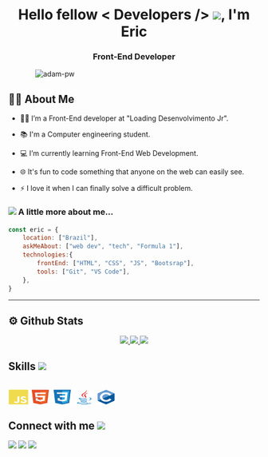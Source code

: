 <h1 align="center">Hello fellow < Developers /> <img src="https://raw.githubusercontent.com/kaueMarques/kaueMarques/master/hi.gif" width="30px">, I'm Eric</h1>
<h3 align="center">Front-End Developer</h3>
<img align="right"  src="https://github.com/Adam-pw/Adam-pw/blob/main/animation_500_kxa883sd.gif" alt="adam-pw" width="450px" />
<br>
<h2>👨‍💻 About Me</h2>

- 👨‍💻 I’m a Front-End developer at "Loading Desenvolvimento Jr".

- 📚 I'm a Computer engineering student.

- 💻 I’m currently learning Front-End Web Development.

- 🌐 It's fun to code something that anyone on the web can easily see.

- ⚡ I love it when I can finally solve a difficult problem.

### <img src="https://camo.githubusercontent.com/fab95a765b1aceb9f1023ecba5af5bd2aa9e3706b0cf132bce3c7da05608d233/68747470733a2f2f6f7268756e2e6465762f696d672f63726f772e706e67" width="30"> A little more about me...  

```javascript
const eric = {
    location: ["Brazil"],
    askMeAbout: ["web dev", "tech", "Formula 1"],
    technologies:{
        frontEnd: ["HTML", "CSS", "JS", "Bootsrap"],
        tools: ["Git", "VS Code"],
    },
}
```

---

<h2>⚙️ Github Stats</h2>
<div align="center">
  <a href="https://github.com/oericdacosta">
    <img src="https://activity-graph.herokuapp.com/graph?username=oericdacosta&theme=redical&hide_border=true&area=true"/>
  <img height="180em" src="https://github-readme-stats.vercel.app/api?username=oericdacosta&show_icons=true&theme=tokyonight&include_all_commits=true&count_private=true"/>
  <img height="180em" src="https://github-readme-stats.vercel.app/api/top-langs/?username=oericdacosta&layout=compact&langs_count=7&theme=tokyonight"/>
</div></a>

<h2>Skills <img src = "https://media2.giphy.com/media/QssGEmpkyEOhBCb7e1/giphy.gif?cid=ecf05e47a0n3gi1bfqntqmob8g9aid1oyj2wr3ds3mg700bl&rid=giphy.gif" width = 32px> </h2>
<div style="display: inline_block"><br>
  <img align="center" alt="Eric-Js" height="30" width="40" src="https://raw.githubusercontent.com/devicons/devicon/master/icons/javascript/javascript-plain.svg">
  <img align="center" alt="Eric-HTML" height="30" width="40" src="https://raw.githubusercontent.com/devicons/devicon/master/icons/html5/html5-original.svg">
  <img align="center" alt="Eric-CSS" height="30" width="40" src="https://raw.githubusercontent.com/devicons/devicon/master/icons/css3/css3-original.svg">
  <img align="center" alt="Eric-java" height="30" width="40" src="https://raw.githubusercontent.com/devicons/devicon/master/icons/java/java-original.svg">
  <img align="center" alt="Eric-C" height="30" width="40" src="https://raw.githubusercontent.com/devicons/devicon/master/icons/c/c-original.svg">
</div>

<h2>Connect with me <img src='https://raw.githubusercontent.com/ShahriarShafin/ShahriarShafin/main/Assets/handshake.gif' width="100px"> </h2>
<div> 
  <a href="https://www.instagram.com/o.ericdacosta/" target="_blank"><img src="https://img.shields.io/badge/-Instagram-%23E4405F?style=for-the-badge&logo=instagram&logoColor=white" target="_blank"></a>
  <a href = "mailto:ericdacosta72@gmail.com"><img src="https://img.shields.io/badge/-Gmail-%23333?style=for-the-badge&logo=gmail&logoColor=white" target="_blank"></a>
  <a href="https://www.linkedin.com/in/eric-da-costa/" target="_blank"><img src="https://img.shields.io/badge/-LinkedIn-%230077B5?style=for-the-badge&logo=linkedin&logoColor=white" target="_blank"></a>
